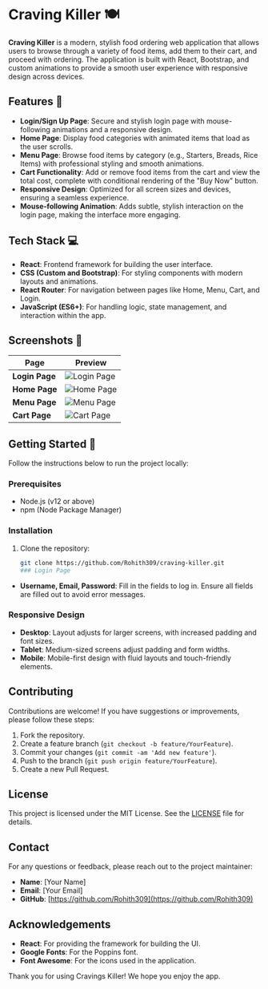 # Craving Killer 🍽️

**Craving Killer** is a modern, stylish food ordering web application that allows users to browse through a variety of food items, add them to their cart, and proceed with ordering. The application is built with React, Bootstrap, and custom animations to provide a smooth user experience with responsive design across devices.

## Features 🚀

- **Login/Sign Up Page**: Secure and stylish login page with mouse-following animations and a responsive design.
- **Home Page**: Display food categories with animated items that load as the user scrolls.
- **Menu Page**: Browse food items by category (e.g., Starters, Breads, Rice Items) with professional styling and smooth animations.
- **Cart Functionality**: Add or remove food items from the cart and view the total cost, complete with conditional rendering of the "Buy Now" button.
- **Responsive Design**: Optimized for all screen sizes and devices, ensuring a seamless experience.
- **Mouse-following Animation**: Adds subtle, stylish interaction on the login page, making the interface more engaging.

## Tech Stack 💻

- **React**: Frontend framework for building the user interface.
- **CSS (Custom and Bootstrap)**: For styling components with modern layouts and animations.
- **React Router**: For navigation between pages like Home, Menu, Cart, and Login.
- **JavaScript (ES6+)**: For handling logic, state management, and interaction within the app.

## Screenshots 📸

| Page              | Preview                                             |
|-------------------|-----------------------------------------------------|
| **Login Page**    | ![Login Page](path-to-login-screenshot)             |
| **Home Page**     | ![Home Page](path-to-home-screenshot)               |
| **Menu Page**     | ![Menu Page](path-to-menu-screenshot)               |
| **Cart Page**     | ![Cart Page](path-to-cart-screenshot)               |

## Getting Started 🚀

Follow the instructions below to run the project locally:

### Prerequisites

- Node.js (v12 or above)
- npm (Node Package Manager)

### Installation

1. Clone the repository:

   ```bash
   git clone https://github.com/Rohith309/craving-killer.git
   ### Login Page

- **Username, Email, Password**: Fill in the fields to log in. Ensure all fields are filled out to avoid error messages.

### Responsive Design

- **Desktop**: Layout adjusts for larger screens, with increased padding and font sizes.
- **Tablet**: Medium-sized screens adjust padding and form widths.
- **Mobile**: Mobile-first design with fluid layouts and touch-friendly elements.

## Contributing

Contributions are welcome! If you have suggestions or improvements, please follow these steps:

1. Fork the repository.
2. Create a feature branch (`git checkout -b feature/YourFeature`).
3. Commit your changes (`git commit -am 'Add new feature'`).
4. Push to the branch (`git push origin feature/YourFeature`).
5. Create a new Pull Request.

## License

This project is licensed under the MIT License. See the [LICENSE](LICENSE) file for details.

## Contact

For any questions or feedback, please reach out to the project maintainer:

- **Name**: [Your Name]
- **Email**: [Your Email]
- **GitHub**: [https://github.com/Rohith309](https://github.com/Rohith309)

## Acknowledgements

- **React**: For providing the framework for building the UI.
- **Google Fonts**: For the Poppins font.
- **Font Awesome**: For the icons used in the application.

Thank you for using Cravings Killer! We hope you enjoy the app.
